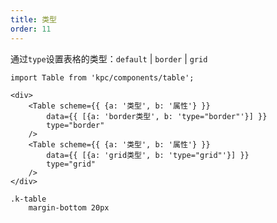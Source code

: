 ```yaml
---
title: 类型
order: 11
---
```


通过`type`设置表格的类型：`default` | `border` | `grid`

```vdt
import Table from 'kpc/components/table';

<div>
    <Table scheme={{ {a: '类型', b: '属性'} }}
        data={{ [{a: 'border类型', b: 'type="border"'}] }}
        type="border" 
    />
    <Table scheme={{ {a: '类型', b: '属性'} }}
        data={{ [{a: 'grid类型', b: 'type="grid"'}] }}
        type="grid" 
    />
</div>
```

```styl
.k-table
    margin-bottom 20px
```

